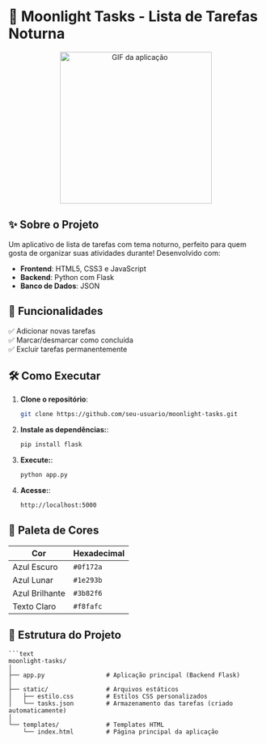 # 🌙 Moonlight Tasks - Lista de Tarefas Noturna

<div align="center">
  <img src="https://media.giphy.com/media/jTNG3RF6EwbkpD4LZx/giphy.gif" width="300" alt="GIF da aplicação">
</div>

## ✨ Sobre o Projeto
Um aplicativo de lista de tarefas com tema noturno, perfeito para quem gosta de organizar suas atividades durante! Desenvolvido com:

- **Frontend**: HTML5, CSS3 e JavaScript
- **Backend**: Python com Flask
- **Banco de Dados**: JSON 

## 🚀 Funcionalidades
✅ Adicionar novas tarefas  
✅ Marcar/desmarcar como concluída  
✅ Excluir tarefas permanentemente  

## 🛠️ Como Executar

1. **Clone o repositório**:
   ```bash
   git clone https://github.com/seu-usuario/moonlight-tasks.git
2. **Instale as dependências:**:
   ```bash
   pip install flask
3. **Execute:**:
   ```bash
   python app.py
4. **Acesse:**:
   ```bash
   http://localhost:5000

## 🎨 Paleta de Cores

| Cor               | Hexadecimal |
|-------------------|-------------|
| Azul Escuro       | `#0f172a`   |
| Azul Lunar        | `#1e293b`   |
| Azul Brilhante    | `#3b82f6`   |
| Texto Claro       | `#f8fafc`   |

## 📂 Estrutura do Projeto
    ```text
    moonlight-tasks/
    │
    ├── app.py                 # Aplicação principal (Backend Flask)
    │
    ├── static/                # Arquivos estáticos
    │   ├── estilo.css         # Estilos CSS personalizados
    │   └── tasks.json         # Armazenamento das tarefas (criado automaticamente)
    │
    └── templates/             # Templates HTML
        └── index.html         # Página principal da aplicação
